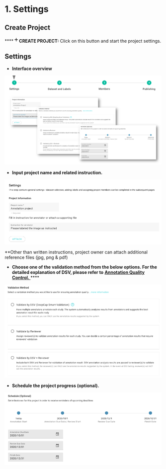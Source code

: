 # 1. Settings

## Create Project

\*\*\*\*![](<../../../.gitbook/assets/image (15).png>)**CREATE PROJECT:** Click on this button and start the project settings.

## Settings

* **Interface overview**

![](<../../../.gitbook/assets/image (86).png>)



* **Input project name and related instruction.**

![](<../../../.gitbook/assets/project-name (1) (1).png>)

\*\*Other than written instructions, project owner can attach additional reference files (jpg, png & pdf)



* **Choose one of the validation method from the below options. For the detailed explanation of DSV, please refer to** [**Annotation Quality Control.** ](https://app.gitbook.com/s/-LRpbrznmSNshCiwmSTG-3251841457/working-flow/create-an-annotation-project/1.-settings/deepcap-smart-validation-dsv)\*\*\*\*

![](<../../../.gitbook/assets/Validation method.png>)

* **Schedule the project progress (optional).**

![](<../../../.gitbook/assets/project schedule.png>)
